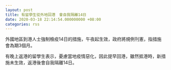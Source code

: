 ```yaml
---
layout: post
title: 有留學生從外地回港　會自我隔離14日
date: 2020-03-18 22:14:54.000000000 +08:00
categories: rss
---
```


外國地區到港人士強制檢疫14日的措施，午夜起生效，政府將規例刊憲，指措施會為期3個月。

有晚上返港的留學生表示，憂慮當地疫情惡化，因此提早回港，雖然抵港時，新措施未生效，返港後會自我隔離14日。
